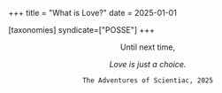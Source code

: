 +++
title = "What is Love?"
date = 2025-01-01

[taxonomies]
syndicate=["POSSE"]
+++

<center>

Until next time,

_Love is just a choice._

`The Adventures of Scientiac, 2025`

</center>
